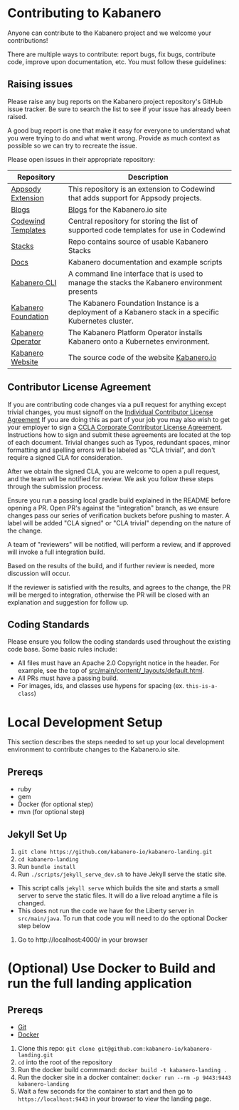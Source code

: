 # Contributing to Kabanero

Anyone can contribute to the Kabanero project and we welcome your contributions!

There are multiple ways to contribute: report bugs, fix bugs, contribute code, improve upon documentation, etc. You must follow these guidelines:

## Raising issues
Please raise any bug reports on the Kabanero project repository's GitHub issue tracker. Be sure to search the list to see if your issue has already been raised.

A good bug report is one that make it easy for everyone to understand what you were trying to do and what went wrong. Provide as much context as possible so we can try to recreate the issue.

Please open issues in their appropriate repository: 

| Repository | Description |
| --- | --- |
| [Appsody Extension](https://github.com/kabanero-io/appsodyExtension) | This repository is an extension to Codewind that adds support for Appsody projects. |
| [Blogs](https://github.com/kabanero-io/blogs) | [Blogs](https://kabanero.io/blog) for the Kabanero.io site |
| [Codewind Templates](https://github.com/kabanero-io/codewind-templates) | Central repository for storing the list of supported code templates for use in Codewind |
| [Stacks](https://github.com/kabanero-io/collections) | Repo contains source of usable Kabanero Stacks |
| [Docs](https://github.com/kabanero-io/docs) | Kabanero documentation and example scripts |
| [Kabanero CLI](https://github.com/kabanero-io/kabanero-command-line) | A command line interface that is used to manage the stacks the Kabanero environment presents |
| [Kabanero Foundation](https://github.com/kabanero-io/kabanero-foundation) | The Kabanero Foundation Instance is a deployment of a Kabanero stack in a specific Kubernetes cluster. |
| [Kabanero Operator](https://github.com/kabanero-io/kabanero-operator) | The Kabanero Platform Operator installs Kabanero onto a Kubernetes environment. |
| [Kabanero Website](https://github.com/kabanero-io/kabanero-website) | The source code of the website [Kabanero.io](https://kabanero.io/) |

## Contributor License Agreement
If you are contributing code changes via a pull request for anything except trivial changes, you must signoff on the [Individual Contributor License Agreement](https://github.com/kabanero-io/kabanero-website/blob/master/cla/kabanero-cla-individual.pdf) If you are doing this as part of your job you may also wish to get your employer to sign a [CCLA Corporate Contributor License Agreement](https://github.com/kabanero-io/kabanero-website/blob/master/cla/kabanero-cla-corporate.pdf). Instructions how to sign and submit these agreements are located at the top of each document. Trivial changes such as Typos, redundant spaces, minor formatting and spelling errors will be labeled as "CLA trivial", and don't require a signed CLA for consideration.

After we obtain the signed CLA, you are welcome to open a pull request, and the team will be notified for review. We ask you follow these steps through the submission process.

Ensure you run a passing local gradle build explained in the README before opening a PR.
Open PR's against the "integration" branch, as we ensure changes pass our series of verification buckets before pushing to master.
A label will be added "CLA signed" or "CLA trivial" depending on the nature of the change.

A team of "reviewers" will be notified, will perform a review, and if approved will invoke a full integration build.

Based on the results of the build, and if further review is needed, more discussion will occur.

If the reviewer is satisfied with the results, and agrees to the change, the PR will be merged to integration, otherwise the PR will be closed with an explanation and suggestion for follow up.

## Coding Standards

Please ensure you follow the coding standards used throughout the existing code base. Some basic rules include:

- All files must have an Apache 2.0 Copyright notice in the header. For example, see the top of [src/main/content/_layouts/default.html](https://github.com/kabanero-io/kabanero-landing/blob/master/src/main/content/_layouts/default.html).
- All PRs must have a passing build.
- For images, ids, and classes use hypens for spacing (ex. `this-is-a-class`)

# Local Development Setup

This section describes the steps needed to set up your local development environment to contribute changes to the Kabanero.io site.

## Prereqs
- ruby
- gem
- Docker (for optional step)
- mvn (for optional step)

## Jekyll Set Up

1. `git clone https://github.com/kabanero-io/kabanero-landing.git`
1. `cd kabanero-landing`
1. Run `bundle install`
1. Run `./scripts/jekyll_serve_dev.sh` to have Jekyll serve the static site.
  * This script calls `jekyll serve` which builds the site and starts a small server to serve the static files. It will do a live reload anytime a file is changed.
  * This does not run the code we have for the Liberty server in `src/main/java`. To run that code you will need to do the optional Docker step below
1. Go to http://localhost:4000/ in your browser

# (Optional) Use Docker to Build and run the full landing application

## Prereqs
  * [Git](https://git-scm.com/downloads)
  * [Docker](https://docs.docker.com/install/)

1. Clone this repo: `git clone git@github.com:kabanero-io/kabanero-landing.git`
1. `cd` into the root of the repository
1. Run the docker build commmand: `docker build -t kabanero-landing .`
1. Run the docker site in a docker container: `docker run --rm -p 9443:9443 kabanero-landing`
1. Wait a few seconds for the container to start and then go to `https://localhost:9443` in your browser to view the landing page.